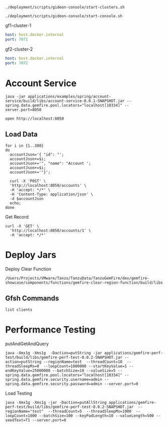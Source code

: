 

```shell
./deployment/scripts/gideon-console/start-clusters.sh
```

```shell
./deployment/scripts/gideon-console/start-console.sh
```

gf1-cluster-1 

```yaml
host: host.docker.internal
port: 7071
```

gf2-cluster-2

```yaml
host: host.docker.internal
port: 7072
```

# Account Service

```shell
java -jar applications/examples/spring/account-service/build/libs/account-service-0.0.1-SNAPSHOT.jar --spring.data.gemfire.pool.locators="localhost[10334]" --server.port=8050
```

```shell
open http://localhost:8050
```


## Load Data

```shell
for i in {1..300}
do
  accountJson='{ "id": "';
  accountJson+=$i;
  accountJson+='", "name": "Account ';
  accountJson+=$i;
  accountJson+='"}';

  curl -X 'POST' \
  'http://localhost:8050/accounts' \
  -H 'accept: */*' \
  -H 'Content-Type: application/json' \
  -d $accountJson
  echo;  
done
```

Get Record

```shell
curl -X 'GET' \
  'http://localhost:8050/accounts/1' \
  -H 'accept: */*'
```
# Deploy Jars

Deploy Clear Function

```shell
/Users/Projects/VMware/Tanzu/TanzuData/TanzuGemFire/dev/gemfire-showcase/components/functions/gemfire-clear-region-function/build/libs
```


## Gfsh Commands

```shell
list clients
```


# Performance Testing


putAndGetAndQuery

```shell
java -Xmx1g -Xms1g  -Daction=putString -jar applications/gemfire-perf-test/build/libs/gemfire-perf-test-0.0.2-SNAPSHOT.jar --action=putString --regionName=test  --threadCount=10  --threadSleepMs=0  --loopCount=1000000 --startKeyValue=1 --endKeyValue=25000000 --batchSize=10 --valueSize=5 --spring.data.gemfire.pool.locators="localhost[10334]" --spring.data.gemfire.security.username=admin --spring.data.gemfire.security.password=admin --server.port=0
```

Load Testing

```shell
java -Xmx1g -Xms1g -jar -Daction=putAllString applications/gemfire-perf-test/build/libs/gemfire-perf-test-0.0.2-SNAPSHOT.jar  --regionName="test"  --threadCount=5  --threadSleepMs=1000  --loopCount=1000 --batchSize=100 --keyPadLength=10 --valueLength=500 --seedText=T1 --server.port=0
```